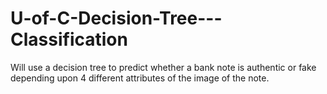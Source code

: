 # U-of-C-Decision-Tree---Classification
Will use a decision tree to predict whether a bank note is authentic or fake depending upon 4 different attributes of the image of the note.
